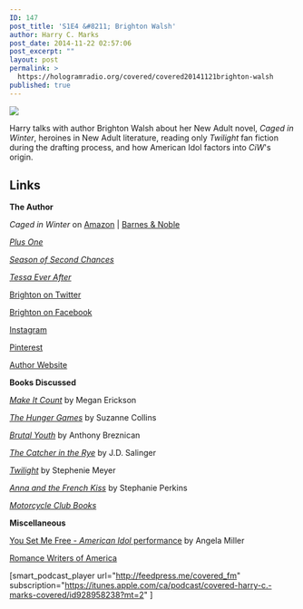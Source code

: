 ```yaml
---
ID: 147
post_title: 'S1E4 &#8211; Brighton Walsh'
author: Harry C. Marks
post_date: 2014-11-22 02:57:06
post_excerpt: ""
layout: post
permalink: >
  https://hologramradio.org/covered/covered20141121brighton-walsh
published: true
---
```

![](http://static1.squarespace.com/static/561661aee4b089e8995064dc/5616b298e4b0680cb8690634/5616b2a9e4b0680cb8690919/1444328158956/img.jpg)

Harry talks with author Brighton Walsh about her New Adult novel, _Caged in Winter_, heroines in New Adult literature, reading only _Twilight_ fan fiction during the drafting process, and how American Idol factors into _CiW_'s origin.

## Links

**The Author**

_Caged in Winter_ on [Amazon](http://www.amazon.com/gp/product/B00INIXNTG/ref=as_li_tl?ie=UTF8&camp=1789&creative=390957&creativeASIN=B00INIXNTG&linkCode=as2&tag=curiousrat-20&linkId=BF2ET5XZLKDIOLP5) | [Barnes & Noble](http://www.barnesandnoble.com/w/caged-in-winter-brighton-walsh/1118739121?ean=9780425276488)

_[Plus One](http://www.amazon.com/gp/product/B00BED26VI/ref=as_li_tl?ie=UTF8&camp=1789&creative=390957&creativeASIN=B00BED26VI&linkCode=as2&tag=curiousrat-20&linkId=POUTU43YELMNUOIE)_

_[Season of Second Chances](http://www.amazon.com/gp/product/B00F942W5I/ref=as_li_tl?ie=UTF8&camp=1789&creative=390957&creativeASIN=B00F942W5I&linkCode=as2&tag=curiousrat-20&linkId=SK4PPPD37VFB7ROF)_

_[Tessa Ever After](http://www.amazon.com/gp/product/B00O2BKJOK/ref=as_li_tl?ie=UTF8&camp=1789&creative=390957&creativeASIN=B00O2BKJOK&linkCode=as2&tag=curiousrat-20&linkId=3CMSNHEZX2657Q4D)_

[Brighton on Twitter](http://twitter.com/writeasrain_)

[Brighton on Facebook](http://www.facebook.com/brightonwalshwrites)

[Instagram](http://instagram.com/writeasrain_)

[Pinterest](http://www.pinterest.com/brightonwalsh/)

[Author Website](http://brightonwalsh.com/)

**Books Discussed**

_[Make It Count](http://www.amazon.com/gp/product/B00I2PH6AW/ref=as_li_tl?ie=UTF8&camp=1789&creative=390957&creativeASIN=B00I2PH6AW&linkCode=as2&tag=curiousrat-20&linkId=ANORXS74SMOWCML2)_ by Megan Erickson

_[The Hunger Games](http://www.amazon.com/gp/product/B004XJRQUQ/ref=as_li_tl?ie=UTF8&camp=1789&creative=390957&creativeASIN=B004XJRQUQ&linkCode=as2&tag=curiousrat-20&linkId=LDNW3T5XSBI2GT3D)_ by Suzanne Collins

_[Brutal Youth](http://www.amazon.com/gp/product/B00H6EFBWK/ref=as_li_tl?ie=UTF8&camp=1789&creative=390957&creativeASIN=B00H6EFBWK&linkCode=as2&tag=curiousrat-20&linkId=UJ453FTSAAIZTYVG)_ by Anthony Breznican

_[The Catcher in the Rye](http://www.amazon.com/gp/product/0316769487/ref=as_li_tl?ie=UTF8&camp=1789&creative=390957&creativeASIN=0316769487&linkCode=as2&tag=curiousrat-20&linkId=DWS6NBY6SB2TZZMB)_ by J.D. Salinger

_[Twilight](http://www.amazon.com/gp/product/B0047Y16TY/ref=as_li_tl?ie=UTF8&camp=1789&creative=390957&creativeASIN=B0047Y16TY&linkCode=as2&tag=curiousrat-20&linkId=T6LX3MZSF6IFN6DK)_ by Stephenie Meyer

_[Anna and the French Kiss](http://www.amazon.com/gp/product/B0046ECFRM/ref=as_li_tl?ie=UTF8&camp=1789&creative=390957&creativeASIN=B0046ECFRM&linkCode=as2&tag=curiousrat-20&linkId=QE4OZCTS4WRZ5LUY)_ by Stephanie Perkins

_[Motorcycle Club Books](http://www.amazon.com/gp/product/B00O2I91VU/ref=as_li_tl?ie=UTF8&camp=1789&creative=390957&creativeASIN=B00O2I91VU&linkCode=as2&tag=curiousrat-20&linkId=DJJBYLKCDJKGIKLJ)_

**Miscellaneous**

[You Set Me Free - _American Idol_ performance](https://www.youtube.com/watch?v=eRNUuuwhsqE) by Angela Miller

[Romance Writers of America](http://www.rwa.org/)

[smart_podcast_player url="http://feedpress.me/covered_fm" subscription="https://itunes.apple.com/ca/podcast/covered-harry-c.-marks-covered/id928958238?mt=2" ]